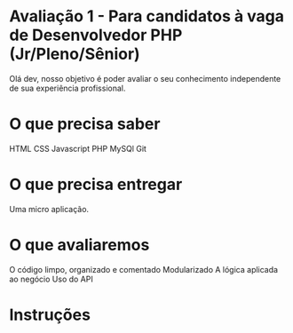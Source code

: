 # Avaliação 1 - Para candidatos à vaga de Desenvolvedor PHP (Jr/Pleno/Sênior)
Olá dev, nosso objetivo é poder avaliar o seu conhecimento independente de sua experiência profissional. 
# O que precisa saber
HTML
CSS
Javascript 
PHP
MySQl
Git
# O que precisa entregar
Uma micro aplicação.
# O que avaliaremos
O código limpo, organizado e comentado
Modularizado
A lógica aplicada ao negócio
Uso do API
# Instruções
